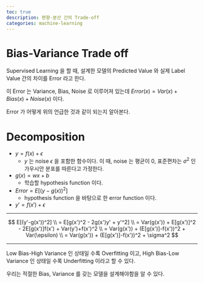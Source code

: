 ```yaml
---
toc: true
description: 편향-분산 간의 Trade-off
categories: machine-learning
---
```


# Bias-Variance Trade off

Supervised Learning 을 할 때, 설계한 모델의 Predicted Value 와 실제 Label Value 간의 차이를 Error 라고 한다.

이 Error 는 Variance, Bias, Noise 로 이루어져 있는데 $Error(x) = Var(x) + Bias(x) + Noise(x)$ 이다.

Error 가 어떻게 위의 언급한 것과 같이 되는지 알아본다.


# Decomposition

- $y = f(x) + \epsilon$
	- $y$ 는 $\text{noise } \epsilon$ 을 포함한 함수이다. 이 때, noise 는 평균이 0, 표준편차는 $\sigma^2$ 인 가우시안 분포를 따른다고 가정한다.
- $g(x) = wx + b$
	- 학습할 hypothesis function 이다.
- $Error = E[(y-g(x))^2]$
	- hypothesis function 을 바탕으로 한 error function 이다.
- $y'=f(x')+\epsilon$

----


$$
E[(y'-g(x'))^2] \\
= E[g(x')^2 - 2g(x')y' + y'^2] \\
= Var(g(x')) + E[g(x')]^2 - 2E[g(x')]f(x') + Var(y')+f(x')^2 \\
= Var(g(x')) + (E[g(x')]-f(x'))^2 + Var(\epsilon) \\
= Var(g(x')) + (E[g(x')]-f(x'))^2 + \sigma^2
$$


----

Low Bias-High Variance 인 상태일 수록 Overfitting 이고, High Bias-Low Variance 인 상태일 수록 Underfitting 이라고 할 수 있다.

우리는 적절한 Bias, Variance 를 갖는 모델을 설계해야함을 알 수 있다.
